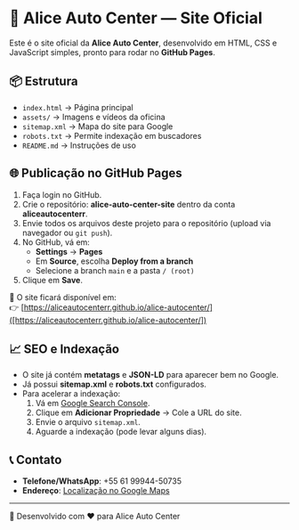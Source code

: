 # 🚗 Alice Auto Center — Site Oficial

Este é o site oficial da **Alice Auto Center**, desenvolvido em HTML, CSS e JavaScript simples, pronto para rodar no **GitHub Pages**.

## 📦 Estrutura
- `index.html` → Página principal
- `assets/` → Imagens e vídeos da oficina
- `sitemap.xml` → Mapa do site para Google
- `robots.txt` → Permite indexação em buscadores
- `README.md` → Instruções de uso

## 🌐 Publicação no GitHub Pages
1. Faça login no GitHub.
2. Crie o repositório: **alice-auto-center-site** dentro da conta **aliceautocenterr**.
3. Envie todos os arquivos deste projeto para o repositório (upload via navegador ou `git push`).
4. No GitHub, vá em:
   - **Settings** → **Pages**
   - Em **Source**, escolha **Deploy from a branch**
   - Selecione a branch `main` e a pasta `/ (root)`
5. Clique em **Save**.

🔗 O site ficará disponível em:  
👉 [https://aliceautocenterr.github.io/alice-autocenter/]([https://aliceautocenterr.github.io/alice-autocenter/])

## 📈 SEO e Indexação
- O site já contém **metatags** e **JSON-LD** para aparecer bem no Google.
- Já possui **sitemap.xml** e **robots.txt** configurados.
- Para acelerar a indexação:
  1. Vá em [Google Search Console](https://search.google.com/search-console).
  2. Clique em **Adicionar Propriedade** → Cole a URL do site.
  3. Envie o arquivo `sitemap.xml`.
  4. Aguarde a indexação (pode levar alguns dias).

## 📞 Contato
- **Telefone/WhatsApp**: +55 61 99944-50735
- **Endereço**: [Localização no Google Maps](https://www.google.com/maps/place/ALICE+AUTO+CENTER/@-16.0493816,-48.0117052,17z/)

---
🔧 Desenvolvido com ❤ para Alice Auto Center
